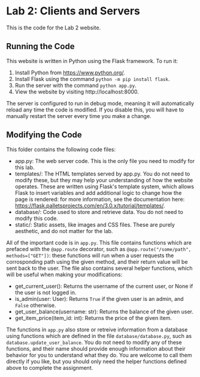# Lab 2: Clients and Servers

This is the code for the Lab 2 website.

## Running the Code
This website is written in Python using the Flask framework. To run it:

1. Install Python from https://www.python.org/.
2. Install Flask using the command `python -m pip install flask`.
3. Run the server with the command `python app.py`.
4. View the website by visiting http://localhost:8000.

The server is configured to run in debug mode, meaning it will automatically reload any time the code is modified. If you disable this, you will have to manually restart the server every time you make a change.

## Modifying the Code
This folder contains the following code files:

- app.py: The web server code. This is the only file you need to modify for this lab.
- templates/: The HTML templates served by app.py. You do not need to modify these, but they may help your understanding of how the website operates. These are written using Flask's template system, which allows Flask to insert variables and add additional logic to change how the page is rendered: for more information, see the documentation here: https://flask.palletsprojects.com/en/3.0.x/tutorial/templates/.
- database/: Code used to store and retrieve data. You do not need to modify this code.
- static/: Static assets, like images and CSS files. These are purely aesthetic, and do not matter for the lab.

All of the important code is in `app.py`. This file contains functions which are prefaced with the `@app.route` decorator, such as `@app.route("/some/path", methods=["GET"])`: these functions will run when a user requests the corrosponding path using the given method, and their return value will be sent back to the user. The file also contains several helper functions, which will be useful when making your modifications:
  - get_current_user(): Returns the username of the current user, or None if the user is not logged in.
  - is_admin(user: User): Returns `True` if the given user is an admin, and `False` otherwise.
  - get_user_balance(username: str): Returns the balance of the given user.
  - get_item_price(item_id: int): Returns the price of the given item.
  
The functions in `app.py` also store or retreive information from a database using functions which are defined in the file `database/database.py`, such as `database.update_user_balance`. You do not need to modify any of these functions, and their name should provide enough information about their behavior for you to understand what they do. You are welcome to call them directly if you like, but you should only need the helper functions defined above to complete the assignment.
